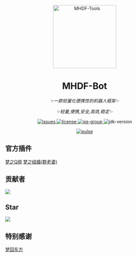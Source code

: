 <p align="center">
   <img src="https://pic.imgdb.cn/item/665c036bd9c307b7e9170568.png" width="200" height="200" alt="MHDF-Tools">
</p>

<div align="center">

# MHDF-Bot

_✨一款轻量化便携性的机器人框架✨_

_✨轻量,便携,安全,高效,稳定✨_
</div>

<p align="center">
    <a href="https://github.com/Love-MHDF/MHDF-Bot/issues">
        <img src="https://img.shields.io/github/issues/Love-MHDF/MHDF-Bot?style=flat-square" alt="issues">
    </a>
    <a href="https://github.com/Love-MHDF/MHDF-Bot/blob/main/LICENSE">
        <img src="https://img.shields.io/github/license/Love-MHDF/MHDF-Bot?style=flat-square" alt="license">
    </a>
    <a href="https://qm.qq.com/cgi-bin/qm/qr?k=T047YB6lHNMMcMuVlK_hGBcT5HNESxMA&jump_from=webapi&authKey=0/IFGIO6xLjjHB2YKF7laLxkKWbtWbDhb1lt//m7GgbElJSWdRZ8RjbWzSsufkO6">
        <img src="https://img.shields.io/badge/QQ群-129139830-brightgreen?style=flat-square" alt="qq-group">
    </a>
    <img src="https://img.shields.io/badge/JDK-17+-brightgreen?style=flat-square" alt="jdk-version">
</p>

<div align="center">
    <a href="https://github.com/Love-MHDF/MHDF-Bot/pulse">
        <img src="https://repobeats.axiom.co/api/embed/3f95c6a2c3be7b29d95016a78315ffb542c0c5dd.svg" alt="pulse">
    </a>
</div>

## 官方插件

<div>
    <a href="https://github.com/Love-MHDF/MHDFBot-BindQQ">梦之Q绑</a> <a href="https://github.com/MHDFCraft/MHDFBot-Marry">梦之结婚(群老婆)</a>
</div>

## 贡献者

[![](https://stg.contrib.rocks/image?repo=Love-MHDF/MHDF-Bot)](https://stg.contrib.rocks/image?repo=Love-MHDF/MHDF-Bot)

## Star

[![](https://starchart.cc/Love-MHDF/MHDF-Bot.svg?variant=adaptive)](https://starchart.cc/Love-MHDF/MHDF-Bot)

## 特别感谢

<div>
    <a href="https://www.mhdf.love/">梦回东方</a>
</div>
